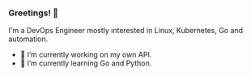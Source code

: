 ### Greetings! 👋

I'm a DevOps Engineer mostly interested in Linux, Kubernetes, Go and automation.

- 🔭 I’m currently working on my own API.
- 🌱 I’m currently learning Go and Python.

<!--

> [!NOTE]  
> Highlights information that users should take into account, even when skimming.

> [!IMPORTANT]  
> Crucial information necessary for users to succeed.

> [!WARNING]  
> Critical content demanding immediate user attention due to potential risks.

-->
